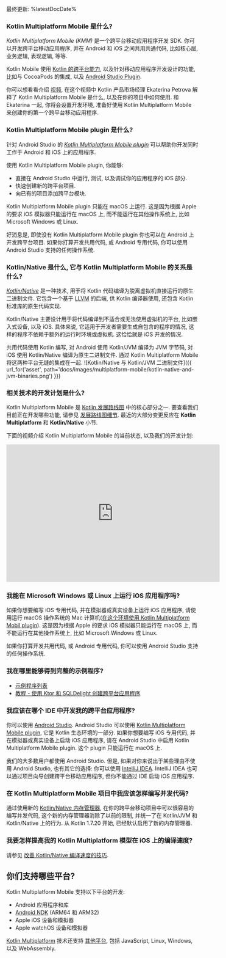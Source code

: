 [//]: # (title: FAQ)

最终更新: %latestDocDate%

### Kotlin Multiplatform Mobile 是什么?

_Kotlin Multiplatform Mobile (KMM)_ 是一个跨平台移动应用程序开发 SDK.
你可以开发跨平台移动应用程序, 并在 Android 和 iOS 之间共用共通代码, 比如核心层, 业务逻辑, 表现逻辑, 等等.

Kotlin Mobile 使用 [Kotlin 的跨平台能力](../multiplatform/multiplatform.html), 以及针对移动应用程序开发设计的功能,
比如与 CocoaPods 的集成, 以及 [Android Studio Plugin](#what-is-the-kotlin-multiplatform-mobile-plugin).

你可以想看看介绍 [视频](https://www.youtube.com/watch?v=mdN6P6RI__k),
在这个视频中 Kotlin 产品市场经理 Ekaterina Petrova 解释了 Kotlin Multiplatform Mobile 是什么,
以及在你的项目中如何使用.
和 Ekaterina 一起, 你将会设置开发环境, 准备好使用 Kotlin Multiplatform Mobile 来创建你的第一个跨平台移动应用程序.

### Kotlin Multiplatform Mobile plugin 是什么?

针对 Android Studio 的 _[Kotlin Multiplatform Mobile plugin](https://plugins.jetbrains.com/plugin/14936-kotlin-multiplatform-mobile)_
可以帮助你开发同时工作于 Android 和 iOS 上的应用程序.

使用 Kotlin Multiplatform Mobile plugin, 你能够:
* 直接在 Android Studio 中运行, 测试, 以及调试你的应用程序的 iOS 部分.
* 快速创建新的跨平台项目.
* 向已有的项目添加跨平台模块.

Kotlin Multiplatform Mobile plugin 只能在 macOS 上运行. 这是因为根据 Apple 的要求 iOS 模拟器只能运行在 macOS 上,
而不能运行在其他操作系统上, 比如 Microsoft Windows 或 Linux.

好消息是, 即使没有 Kotlin Multiplatform Mobile plugin 你也可以在 Android 上开发跨平台项目.
如果你打算开发共用代码, 或 Android 专用代码, 你可以使用 Android Studio 支持的任何操作系统.

### Kotlin/Native 是什么, 它与 Kotlin Multiplatform Mobile 的关系是什么?

_[Kotlin/Native](../native/native-overview.html)_ 是一种技术, 用于将 Kotlin 代码编译为脱离虚拟机直接运行的原生二进制文件.
它包含一个基于 [LLVM](https://llvm.org/) 的后端, 供 Kotlin 编译器使用, 还包含 Kotlin 标准库的原生代码实现.

Kotlin/Native 主要设计用于将代码编译到不适合或无法使用虚拟机的平台, 比如嵌入式设备, 以及 iOS.
具体来说, 它适用于开发者需要生成自包含的程序的情况, 这样的程序不依赖于额外的运行时环境或虚拟机.
这恰恰就是 iOS 开发的情况.

共用代码使用 Kotlin 编写, 对 Android 使用 Kotlin/JVM 编译为 JVM 字节码, 对 iOS 使用 Kotlin/Native 编译为原生二进制文件.
通过 Kotlin Multiplatform Mobile 将这两种平台无缝的集成在一起.
![Kotlin/Native 与 Kotlin/JVM 二进制文件]({{ url_for('asset', path='docs/images/multiplatform-mobile/kotlin-native-and-jvm-binaries.png') }})

### 相关技术的开发计划是什么?

Kotlin Multiplatform Mobile 是 [Kotlin 发展路线图](../roadmap.html) 中的核心部分之一.
要查看我们目前正在开发哪些功能, 请参见 [发展路线图细节](../roadmap.html#roadmap-details).
最近的大部分变更反应在 **Kotlin Multiplatform** 和 **Kotlin/Native** 小节.

下面的视频介绍 Kotlin Multiplatform Mobile 的当前状态, 以及我们的开发计划:

<iframe width="560" height="360" src="https://www.youtube.com/embed/CngKDGBlFxk" frameborder="0" allow="accelerometer; autoplay; encrypted-media; gyroscope; picture-in-picture" allowfullscreen></iframe>

### 我能在 Microsoft Windows 或 Linux 上运行 iOS 应用程序吗?

如果你想要编写 iOS 专用代码, 并在模拟器或真实设备上运行 iOS 应用程序,
请使用运行 macOS 操作系统的 Mac 计算机([在这个环境使用 Kotlin Multiplatform Mobil plugin](#what-is-the-kotlin-multiplatform-mobile-plugin)).
这是因为根据 Apple 的要求 iOS 模拟器只能运行在 macOS 上, 而不能运行在其他操作系统上, 比如 Microsoft Windows 或 Linux.

如果你打算开发共用代码, 或 Android 专用代码, 你可以使用 Android Studio 支持的任何操作系统.

### 我在哪里能够得到完整的示例程序?

* [示例程序列表](multiplatform-mobile-samples.html)
* [教程 - 使用 Ktor 和 SQLDelight 创建跨平台应用程序](multiplatform-mobile-ktor-sqldelight.html)

### 我应该在哪个 IDE 中开发我的跨平台应用程序?

你可以使用 [Android Studio](https://developer.android.com/studio).
Android Studio 可以使用 [Kotlin Multiplatform Mobile plugin](#what-is-the-kotlin-multiplatform-mobile-plugin),
它是 Kotlin 生态环境的一部分.
如果你想要编写 iOS 专用代码, 并在模拟器或真实设备上启动 iOS 应用程序, 请在 Android Studio 中启用 Kotlin Multiplatform Mobile plugin.
这个 plugin 只能运行在 macOS 上.

我们的大多数用户都使用 Android Studio.
但是, 如果对你来说出于某些理由不使用 Android Studio, 也有其它的选择: 你可以使用 [IntelliJ IDEA](https://www.jetbrains.com/idea/download).
IntelliJ IDEA 也可以通过项目向导创建跨平台移动应用程序, 但你不能通过 IDE 启动 iOS 应用程序.

### 在 Kotlin Multiplatform Mobile 项目中我应该怎样编写并发代码?

通过使用新的 [Kotlin/Native 内存管理器](../native/native-memory-manager.html), 在你的跨平台移动项目中可以很容易的编写并发代码,
这个新的内存管理器消除了以前的限制, 并统一了在 Kotlin/JVM 和 Kotlin/Native 上的行为.
从 Kotlin 1.7.20 开始, 已经默认启用了新的内存管理器.

### 我要怎样提高我的 Kotlin Multiplatform 模型在 iOS 上的编译速度?
请参见 [改善 Kotlin/Native 编译速度的技巧](../native/native-improving-compilation-time.html).

## 你们支持哪些平台?

Kotlin Multiplatform Mobile 支持以下平台的开发:

* Android 应用程序和库
* [Android NDK](https://developer.android.com/ndk) (ARM64 和 ARM32)
* Apple iOS 设备和模拟器
* Apple watchOS 设备和模拟器

[Kotlin Multiplatform](../multiplatform/multiplatform.html) 技术还支持 [其他平台](../multiplatform/multiplatform-dsl-reference.html#targets),
包括 JavaScript, Linux, Windows, 以及 WebAssembly.
